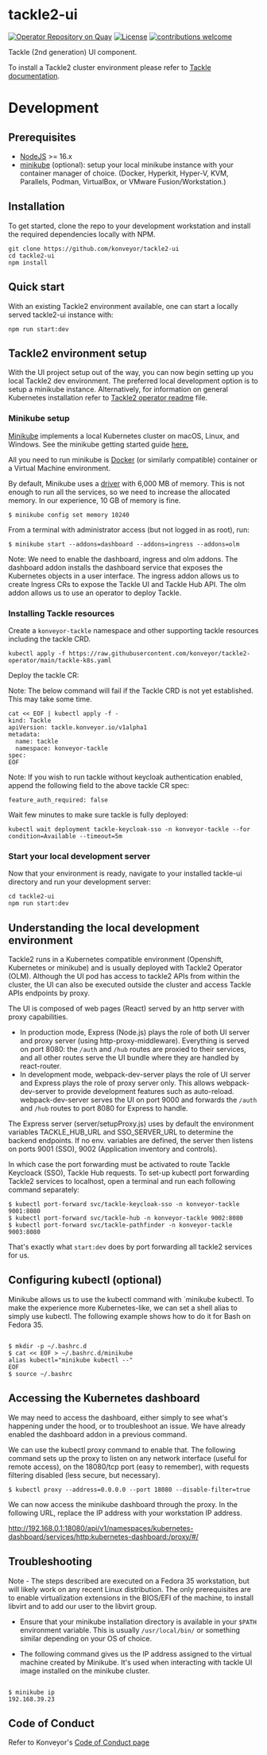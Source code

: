 # tackle2-ui

[![Operator Repository on Quay](https://quay.io/repository/konveyor/tackle2-ui/status "Operator Repository on Quay")](https://quay.io/repository/konveyor/tackle2-ui) [![License](http://img.shields.io/:license-apache-blue.svg)](http://www.apache.org/licenses/LICENSE-2.0.html) [![contributions welcome](https://img.shields.io/badge/contributions-welcome-brightgreen.svg?style=flat)](https://github.com/konveyor/tackle2-ui/pulls)

Tackle (2nd generation) UI component.

To install a Tackle2 cluster environment please refer to [Tackle documentation](https://github.com/konveyor/tackle).

# Development

## Prerequisites

- [NodeJS](https://nodejs.org/en/) >= 16.x
- [minikube](https://minikube.sigs.k8s.io/docs/start) (optional): setup your local minikube instance with your container manager of choice. (Docker, Hyperkit, Hyper-V, KVM, Parallels, Podman, VirtualBox, or VMware Fusion/Workstation.)

## Installation

To get started, clone the repo to your development workstation and install the required dependencies locally with NPM.

```
git clone https://github.com/konveyor/tackle2-ui
cd tackle2-ui
npm install
```

## Quick start

With an existing Tackle2 environment available, one can start a locally served tackle2-ui instance with:

`npm run start:dev`

## Tackle2 environment setup

With the UI project setup out of the way, you can now begin setting up you local Tackle2 dev environment. The preferred local development option is to setup a minikube instance.
Alternatively, for information on general Kubernetes installation refer to [Tackle2 operator readme](https://github.com/konveyor/tackle2-operator#readme) file.

### Minikube setup

[Minikube](https://github.com/kubernetes/minikube) implements a local Kubernetes cluster on macOS, Linux, and Windows. See the minikube getting started guide [here.](https://minikube.sigs.k8s.io/docs/start/)

All you need to run minikube is [Docker](https://docs.docker.com/engine/install/) (or similarly compatible) container or a Virtual Machine environment.

By default, Minikube uses a [driver](https://minikube.sigs.k8s.io/docs/drivers/) with 6,000 MB of memory. This is not enough to run all the services, so we need to increase the allocated memory. In our experience, 10 GB of memory is fine.

`$ minikube config set memory 10240`

From a terminal with administrator access (but not logged in as root), run:

`$ minikube start --addons=dashboard --addons=ingress --addons=olm`

Note: We need to enable the dashboard, ingress and olm addons. The dashboard addon installs the dashboard service that exposes the Kubernetes objects in a user interface. The ingress addon allows us to create Ingress CRs to expose the Tackle UI and Tackle Hub API. The olm addon allows us to use an operator to deploy Tackle.

### Installing Tackle resources

Create a `konveyor-tackle` namespace and other supporting tackle resources including the tackle CRD.

`kubectl apply -f https://raw.githubusercontent.com/konveyor/tackle2-operator/main/tackle-k8s.yaml `

Deploy the tackle CR:

Note: The below command will fail if the Tackle CRD is not yet established. This may take some time.

```
cat << EOF | kubectl apply -f -
kind: Tackle
apiVersion: tackle.konveyor.io/v1alpha1
metadata:
  name: tackle
  namespace: konveyor-tackle
spec:
EOF
```

Note: If you wish to run tackle without keycloak authentication enabled, append the following field to the above tackle CR spec:

`feature_auth_required: false`

Wait few minutes to make sure tackle is fully deployed:

`kubectl wait deployment tackle-keycloak-sso -n konveyor-tackle --for condition=Available --timeout=5m`

### Start your local development server

Now that your environment is ready, navigate to your installed tackle-ui directory and run your development server:

```
cd tackle2-ui
npm run start:dev
```

## Understanding the local development environment

Tackle2 runs in a Kubernetes compatible environment (Openshift, Kubernetes or minikube) and is usually deployed with Tackle2 Operator (OLM).
Although the UI pod has access to tackle2 APIs from within the cluster, the UI can also be executed outside the cluster and access Tackle APIs endpoints by proxy.

The UI is composed of web pages (React) served by an http server with proxy capabilities.

- In production mode, Express (Node.js) plays the role of both UI server and proxy server (using http-proxy-middleware).
  Everything is served on port 8080: the `/auth` and `/hub` routes are proxied to their services, and all other routes serve the UI bundle where they are handled by react-router.
- In development mode, webpack-dev-server plays the role of UI server and Express plays the role of proxy server only. This allows webpack-dev-server to provide development features such as auto-reload.
  webpack-dev-server serves the UI on port 9000 and forwards the `/auth` and `/hub` routes to port 8080 for Express to handle.

The Express server (server/setupProxy.js) uses by default the environment variables TACKLE_HUB_URL and SSO_SERVER_URL to determine the backend endpoints.
If no env. variables are defined, the server then listens on ports 9001 (SSO), 9002 (Application inventory and controls).

In which case the port forwarding must be activated to route Tackle Keycloack (SSO), Tackle Hub requests.
To set-up kubectl port forwarding Tackle2 services to localhost, open a terminal and run each following command separately:

```
$ kubectl port-forward svc/tackle-keycloak-sso -n konveyor-tackle 9001:8080
$ kubectl port-forward svc/tackle-hub -n konveyor-tackle 9002:8080
$ kubectl port-forward svc/tackle-pathfinder -n konveyor-tackle 9003:8080
```

That's exactly what `start:dev` does by port forwarding all tackle2 services for us.

## Configuring kubectl (optional)

Minikube allows us to use the kubectl command with `minikube kubectl. To make the experience more Kubernetes-like, we can set a shell alias to simply use kubectl.
The following example shows how to do it for Bash on Fedora 35.

```

$ mkdir -p ~/.bashrc.d
$ cat << EOF > ~/.bashrc.d/minikube
alias kubectl="minikube kubectl --"
EOF
$ source ~/.bashrc

```

## Accessing the Kubernetes dashboard

We may need to access the dashboard, either simply to see what's happening under the hood, or to troubleshoot an issue. We have already enabled the dashboard addon in a previous command.

We can use the kubectl proxy command to enable that. The following command sets up the proxy to listen on any network interface (useful for remote access), on the 18080/tcp port (easy to remember), with requests filtering disabled (less secure, but necessary).

`$ kubectl proxy --address=0.0.0.0 --port 18080 --disable-filter=true`

We can now access the minikube dashboard through the proxy.
In the following URL, replace the IP address with your workstation IP address.

http://192.168.0.1:18080/api/v1/namespaces/kubernetes-dashboard/services/http:kubernetes-dashboard:/proxy/#/

## Troubleshooting

Note - The steps described are executed on a Fedora 35 workstation, but will likely work on any recent Linux distribution.
The only prerequisites are to enable virtualization extensions in the BIOS/EFI of the machine, to install libvirt and to add our user to the libvirt group.

- Ensure that your minikube installation directory is available in your `$PATH` environment variable. This is usually `/usr/local/bin/` or something similar depending on your OS of choice.

- The following command gives us the IP address assigned to the virtual machine created by Minikube.
  It's used when interacting with tackle UI image installed on the minikube cluster.

```

$ minikube ip
192.168.39.23

```

## Code of Conduct

Refer to Konveyor's [Code of Conduct page](https://github.com/konveyor/community/blob/main/CODE_OF_CONDUCT.md)
